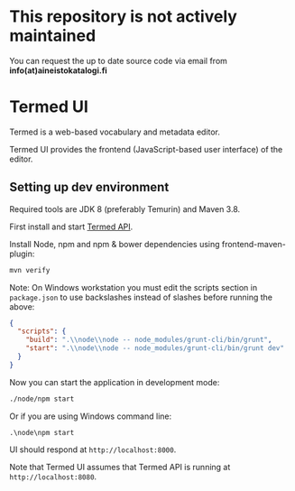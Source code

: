 # This repository is not actively maintained

You can request the up to date source code via email from **info(at)aineistokatalogi.fi**

# Termed UI

Termed is a web-based vocabulary and metadata editor. 

Termed UI provides the frontend (JavaScript-based user interface) of the editor.

## Setting up dev environment

Required tools are JDK 8 (preferably Temurin) and Maven 3.8.

First install and start [Termed API](https://github.com/THLfi/termed-api).

Install Node, npm and npm & bower dependencies using frontend-maven-plugin:

```bash
mvn verify
```

Note: On Windows workstation you must edit the scripts section in `package.json` to use backslashes instead of slashes before running the above:

```json
{
  "scripts": {
    "build": ".\\node\\node -- node_modules/grunt-cli/bin/grunt",
    "start": ".\\node\\node -- node_modules/grunt-cli/bin/grunt dev"
  }
}
```

Now you can start the application in development mode:

```bash
./node/npm start
```

Or if you are using Windows command line:

```
.\node\npm start
```

UI should respond at `http://localhost:8000`.

Note that Termed UI assumes that Termed API is running at `http://localhost:8080`.
